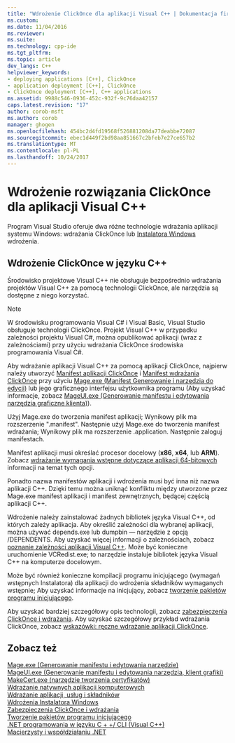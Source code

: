 ```yaml
---
title: "Wdrożenie ClickOnce dla aplikacji Visual C++ | Dokumentacja firmy Microsoft"
ms.custom: 
ms.date: 11/04/2016
ms.reviewer: 
ms.suite: 
ms.technology: cpp-ide
ms.tgt_pltfrm: 
ms.topic: article
dev_langs: C++
helpviewer_keywords:
- deploying applications [C++], ClickOnce
- application deployment [C++], ClickOnce
- ClickOnce deployment [C++], C++ applications
ms.assetid: 9988c546-0936-452c-932f-9c76daa42157
caps.latest.revision: "17"
author: corob-msft
ms.author: corob
manager: ghogen
ms.openlocfilehash: 454bc2d4fd19568f526881208da77deabbe72087
ms.sourcegitcommit: ebec1d449f2bd98aa851667c2bfeb7e27ce657b2
ms.translationtype: MT
ms.contentlocale: pl-PL
ms.lasthandoff: 10/24/2017
---
```

# <a name="clickonce-deployment-for-visual-c-applications"></a>Wdrożenie rozwiązania ClickOnce dla aplikacji Visual C++
Program Visual Studio oferuje dwa różne technologie wdrażania aplikacji systemu Windows: wdrażania ClickOnce lub [Instalatora Windows](http://msdn.microsoft.com/library/cc185688) wdrożenia.  
  
## <a name="clickonce-deployment-in-c"></a>Wdrożenie ClickOnce w języku C++  
 Środowisko projektowe Visual C++ nie obsługuje bezpośrednio wdrażania projektów Visual C++ za pomocą technologii ClickOnce, ale narzędzia są dostępne z niego korzystać.  
  
> [!NOTE]
>  W środowisku programowania Visual C# i Visual Basic, Visual Studio obsługuje technologii ClickOnce. Projekt Visual C++ w przypadku zależności projektu Visual C#, można opublikować aplikacji (wraz z zależnościami) przy użyciu wdrażania ClickOnce środowiska programowania Visual C#.  
  
 Aby wdrażanie aplikacji Visual C++ za pomocą aplikacji ClickOnce, najpierw należy utworzyć [Manifest aplikacji ClickOnce](/visualstudio/deployment/clickonce-application-manifest) i [Manifest wdrażania ClickOnce](/visualstudio/deployment/clickonce-deployment-manifest) przy użyciu [Mage.exe (Manifest Generowanie i narzędzia do edycji)](/dotnet/framework/tools/mage-exe-manifest-generation-and-editing-tool) lub jego graficznego interfejsu użytkownika programu (Aby uzyskać informacje, zobacz [MageUI.exe (Generowanie manifestu i edytowania narzędzia graficzne klienta)](/dotnet/framework/tools/mageui-exe-manifest-generation-and-editing-tool-graphical-client)).  

  
 Użyj Mage.exe do tworzenia manifest aplikacji; Wynikowy plik ma rozszerzenie ".manifest". Następnie użyj Mage.exe do tworzenia manifest wdrażania; Wynikowy plik ma rozszerzenie .application. Następnie zaloguj manifestach.  
  
 Manifest aplikacji musi określać procesor docelowy (**x86**, **x64**, lub **ARM**). Zobacz [wdrażanie wymagania wstępne dotyczące aplikacji 64-bitowych](/visualstudio/deployment/deploying-prerequisites-for-64-bit-applications) informacji na temat tych opcji.  
  
 Ponadto nazwa manifestów aplikacji i wdrożenia musi być inna niż nazwa aplikacji C++. Dzięki temu można uniknąć konfliktu między utworzone przez Mage.exe manifest aplikacji i manifest zewnętrznych, będącej częścią aplikacji C++.  
  
 Wdrożenie należy zainstalować żadnych bibliotek języka Visual C++, od których zależy aplikacja. Aby określić zależności dla wybranej aplikacji, można używać depends.exe lub dumpbin — narzędzie z opcją /DEPENDENTS. Aby uzyskać więcej informacji o zależnościach, zobacz [poznanie zależności aplikacji Visual C++](../ide/understanding-the-dependencies-of-a-visual-cpp-application.md). Może być konieczne uruchomienie VCRedist.exe; to narzędzie instaluje bibliotek języka Visual C++ na komputerze docelowym.  
  
 Może być również konieczne kompilacji programu inicjującego (wymagań wstępnych Instalatora) dla aplikacji do wdrożenia składników wymaganych wstępnie; Aby uzyskać informacje na inicjujący, zobacz [tworzenie pakietów programu inicjującego](/visualstudio/deployment/creating-bootstrapper-packages).  
  
 Aby uzyskać bardziej szczegółowy opis technologii, zobacz [zabezpieczenia ClickOnce i wdrażania](/visualstudio/deployment/clickonce-security-and-deployment). Aby uzyskać szczegółowy przykład wdrażania ClickOnce, zobacz [wskazówki: ręczne wdrażanie aplikacji ClickOnce](/visualstudio/deployment/walkthrough-manually-deploying-a-clickonce-application).  
  
## <a name="see-also"></a>Zobacz też  
 [Mage.exe (Generowanie manifestu i edytowania narzędzie)](/dotnet/framework/tools/mage-exe-manifest-generation-and-editing-tool)   
 [MageUI.exe (Generowanie manifestu i edytowania narzędzia, klient grafiki)](/dotnet/framework/tools/mageui-exe-manifest-generation-and-editing-tool-graphical-client)   
 [MakeCert.exe (narzędzie tworzenia certyfikatów)](https://msdn.microsoft.com/library/windows/desktop/aa386968)   
 [Wdrażanie natywnych aplikacji komputerowych](../ide/deploying-native-desktop-applications-visual-cpp.md)   
 [Wdrażanie aplikacji, usług i składników](/visualstudio/deployment/deploying-applications-services-and-components)   
 [Wdrożenia Instalatora Windows](http://msdn.microsoft.com/en-us/121be21b-b916-43e2-8f10-8b080516d2a0)   
 [Zabezpieczenia ClickOnce i wdrażania](/visualstudio/deployment/clickonce-security-and-deployment)   
 [Tworzenie pakietów programu inicjującego](/visualstudio/deployment/creating-bootstrapper-packages)   
 [.NET programowania w języku C + +/ CLI (Visual C++)](../dotnet/dotnet-programming-with-cpp-cli-visual-cpp.md)   
 [Macierzysty i współdziałaniu .NET](../dotnet/native-and-dotnet-interoperability.md)